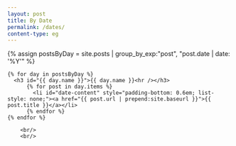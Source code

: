 ```yaml
---
layout: post
title: By Date
permalink: /dates/
content-type: eg
---
```


<style>
.date-content a {
    text-decoration: none;
    color: #4183c4;
}

.date-content a:hover {
    text-decoration: underline;
    color: #4183c4;
}
</style>

<main>
    {% assign postsByDay = 
    site.posts | group_by_exp:"post", "post.date | date: '%Y'" %}
    
    {% for day in postsByDay %}
      <h3 id="{{ day.name }}">{{ day.name }}<hr /></h3>
          {% for post in day.items %}
            <li id="date-content" style="padding-bottom: 0.6em; list-style: none;"><a href="{{ post.url | prepend:site.baseurl }}">{{ post.title }}</a></li>
          {% endfor %}
    {% endfor %}
    
        <br/>
        <br/>
</main>
